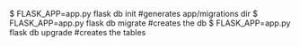 $ FLASK_APP=app.py flask db init        #generates app/migrations dir
$ FLASK_APP=app.py flask db migrate     #creates the db
$ FLASK_APP=app.py flask db upgrade     #creates the tables